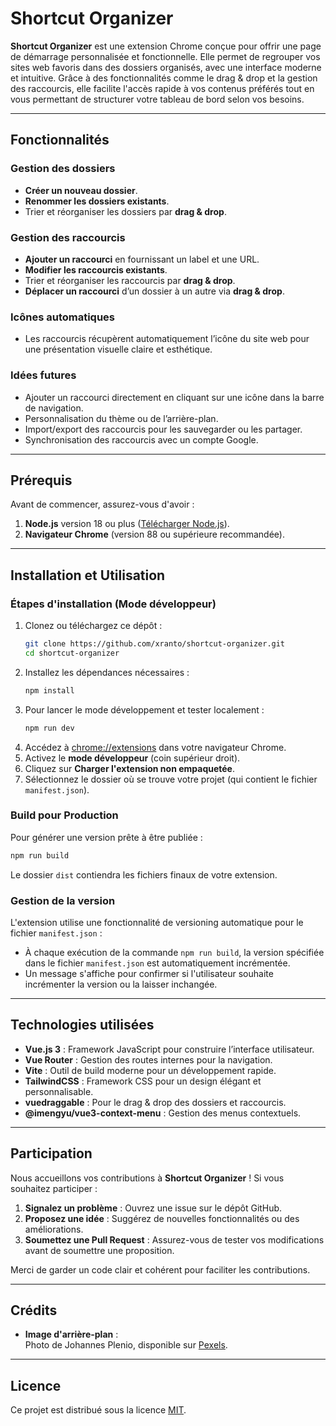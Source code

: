 
# Shortcut Organizer

**Shortcut Organizer** est une extension Chrome conçue pour offrir une page de démarrage personnalisée et fonctionnelle. Elle permet de regrouper vos sites web favoris dans des dossiers organisés, avec une interface moderne et intuitive. Grâce à des fonctionnalités comme le drag & drop et la gestion des raccourcis, elle facilite l'accès rapide à vos contenus préférés tout en vous permettant de structurer votre tableau de bord selon vos besoins.

---

## Fonctionnalités

### **Gestion des dossiers**
- **Créer un nouveau dossier**.
- **Renommer les dossiers existants**.
- Trier et réorganiser les dossiers par **drag & drop**.

### **Gestion des raccourcis**
- **Ajouter un raccourci** en fournissant un label et une URL.
- **Modifier les raccourcis existants**.
- Trier et réorganiser les raccourcis par **drag & drop**.
- **Déplacer un raccourci** d’un dossier à un autre via **drag & drop**.

### **Icônes automatiques**
- Les raccourcis récupèrent automatiquement l’icône du site web pour une présentation visuelle claire et esthétique.

### **Idées futures**
- Ajouter un raccourci directement en cliquant sur une icône dans la barre de navigation.
- Personnalisation du thème ou de l’arrière-plan.
- Import/export des raccourcis pour les sauvegarder ou les partager.
- Synchronisation des raccourcis avec un compte Google.

---

## Prérequis

Avant de commencer, assurez-vous d'avoir :
1. **Node.js** version 18 ou plus ([Télécharger Node.js](https://nodejs.org)).
2. **Navigateur Chrome** (version 88 ou supérieure recommandée).

---

## Installation et Utilisation

### Étapes d'installation (Mode développeur)

1. Clonez ou téléchargez ce dépôt :
   ```bash
   git clone https://github.com/xranto/shortcut-organizer.git
   cd shortcut-organizer
   ```
2. Installez les dépendances nécessaires :
   ```bash
   npm install
   ```
3. Pour lancer le mode développement et tester localement :
   ```bash
   npm run dev
   ```
4. Accédez à [chrome://extensions](chrome://extensions) dans votre navigateur Chrome.
5. Activez le **mode développeur** (coin supérieur droit).
6. Cliquez sur **Charger l'extension non empaquetée**.
7. Sélectionnez le dossier où se trouve votre projet (qui contient le fichier `manifest.json`).

### Build pour Production

Pour générer une version prête à être publiée :
```bash
npm run build
```
Le dossier `dist` contiendra les fichiers finaux de votre extension.

### Gestion de la version

L'extension utilise une fonctionnalité de versioning automatique pour le fichier `manifest.json` :

- À chaque exécution de la commande `npm run build`, la version spécifiée dans le fichier `manifest.json` est automatiquement incrémentée.
- Un message s'affiche pour confirmer si l'utilisateur souhaite incrémenter la version ou la laisser inchangée.

---

## Technologies utilisées

- **Vue.js 3** : Framework JavaScript pour construire l’interface utilisateur.
- **Vue Router** : Gestion des routes internes pour la navigation.
- **Vite** : Outil de build moderne pour un développement rapide.
- **TailwindCSS** : Framework CSS pour un design élégant et personnalisable.
- **vuedraggable** : Pour le drag & drop des dossiers et raccourcis.
- **@imengyu/vue3-context-menu** : Gestion des menus contextuels.

---

## Participation

Nous accueillons vos contributions à **Shortcut Organizer** ! Si vous souhaitez participer :

1. **Signalez un problème** : Ouvrez une issue sur le dépôt GitHub.
2. **Proposez une idée** : Suggérez de nouvelles fonctionnalités ou des améliorations.
3. **Soumettez une Pull Request** : Assurez-vous de tester vos modifications avant de soumettre une proposition.

Merci de garder un code clair et cohérent pour faciliter les contributions.

---

## Crédits

- **Image d'arrière-plan** :  
  Photo de Johannes Plenio, disponible sur [Pexels](https://www.pexels.com/fr-fr/photo/papier-peint-gris-et-blanc-1103970/).

---

## Licence

Ce projet est distribué sous la licence [MIT](https://opensource.org/licenses/MIT).
